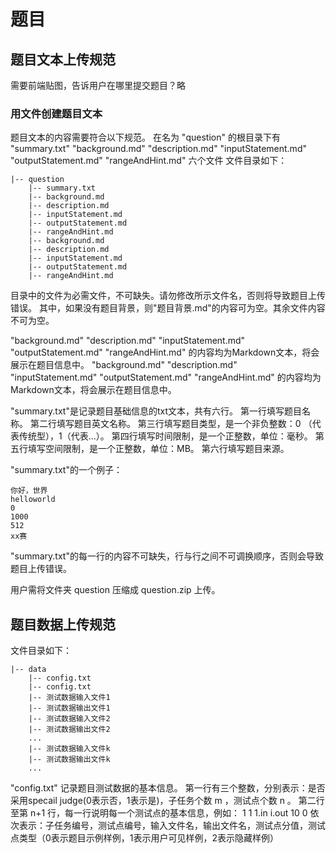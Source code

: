 # 题目
## 题目文本上传规范
需要前端贴图，告诉用户在哪里提交题目？略
### 用文件创建题目文本
题目文本的内容需要符合以下规范。
在名为 "question" 的根目录下有 "summary.txt" "background.md" "description.md" "inputStatement.md" "outputStatement.md" "rangeAndHint.md" 六个文件
文件目录如下：
```
|-- question
    |-- summary.txt
    |-- background.md
    |-- description.md
    |-- inputStatement.md
    |-- outputStatement.md
    |-- rangeAndHint.md
    |-- background.md
    |-- description.md
    |-- inputStatement.md
    |-- outputStatement.md
    |-- rangeAndHint.md
```

目录中的文件为必需文件，不可缺失。请勿修改所示文件名，否则将导致题目上传错误。
其中，如果没有题目背景，则"题目背景.md"的内容可为空。其余文件内容不可为空。

"background.md" "description.md" "inputStatement.md" "outputStatement.md" "rangeAndHint.md" 的内容均为Markdown文本，将会展示在题目信息中。
"background.md" "description.md" "inputStatement.md" "outputStatement.md" "rangeAndHint.md" 的内容均为Markdown文本，将会展示在题目信息中。

"summary.txt"是记录题目基础信息的txt文本，共有六行。
第一行填写题目名称。
第二行填写题目英文名称。
第三行填写题目类型，是一个非负整数：0 （代表传统型），1（代表...）。
第四行填写时间限制，是一个正整数，单位：毫秒。
第五行填写空间限制，是一个正整数，单位：MB。
第六行填写题目来源。

"summary.txt"的一个例子：
```
你好，世界
helloworld
0
1000
512
xx赛
```
"summary.txt"的每一行的内容不可缺失，行与行之间不可调换顺序，否则会导致题目上传错误。

用户需将文件夹 question 压缩成 question.zip 上传。

## 题目数据上传规范
文件目录如下：
```
|-- data
    |-- config.txt
    |-- config.txt
    |-- 测试数据输入文件1
    |-- 测试数据输出文件1
    |-- 测试数据输入文件2
    |-- 测试数据输出文件2
    ...
    |-- 测试数据输入文件k
    |-- 测试数据输出文件k
    ...
```

"config.txt" 记录题目测试数据的基本信息。
第一行有三个整数，分别表示：是否采用specail judge(0表示否，1表示是)，子任务个数 m ，测试点个数 n 。
第二行至第 n+1 行，每一行说明每一个测试点的基本信息，例如：
1 1 1.in i.out 10 0
依次表示：子任务编号，测试点编号，输入文件名，输出文件名，测试点分值，测试点类型（0表示题目示例样例，1表示用户可见样例，2表示隐藏样例）
